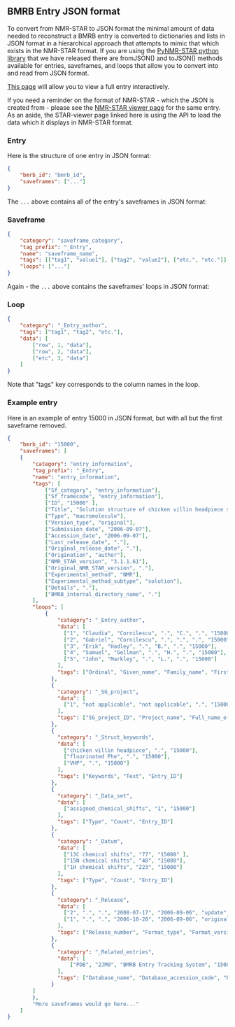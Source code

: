 ## BMRB Entry JSON format

To convert from NMR-STAR to JSON format the minimal amount of data needed to
reconstruct a BMRB entry is converted to dictionaries and lists in JSON format
in a hierarchical approach that attempts to mimic that which exists in the
NMR-STAR format. If you are using the
[PyNMR-STAR python library](https://github.com/uwbmrb/PyNMRSTAR) that we have
released there are fromJSON() and toJSON() methods available for entries,
saveframes, and loops that allow you to convert into and read from JSON format.

[This page](http://www.jsoneditoronline.org/?url=https://api.bmrb.io/v2/entry/15000)
will allow you to view a full entry interactively.

If you need a reminder on the format of NMR-STAR - which the JSON is created
from - please see the
[NMR-STAR viewer page](https://bmrb.io/dictionary/starviewer/?entry=15000)
for the same entry. As an aside, the STAR-viewer page linked here is using the
API to load the data which it displays in NMR-STAR format.

### Entry

Here is the structure of one entry in JSON format:

```json
{
    "bmrb_id": "bmrb_id",
    "saveframes": ["..."]
}
```

The `...` above contains all of the entry's saveframes in JSON format:

### Saveframe

```json
{
    "category": "saveframe_category",
    "tag_prefix": "_Entry",
    "name": "saveframe_name",
    "tags": [["tag1", "value1"], ["tag2", "value2"], ["etc.", "etc."]],
    "loops": ["..."]
}
```

Again - the `...` above contains the saveframes' loops in JSON format:

### Loop

```json
{
    "category": "_Entry_author",
    "tags": ["tag1", "tag2", "etc."],
    "data": [
        ["row", 1, "data"],
        ["row", 2, "data"],
        ["etc", 3, "data"]
    ]
}
```

Note that "tags" key corresponds to the column names in the loop.

### Example entry

Here is an example of entry 15000 in JSON format, but with all but the first
saveframe removed.

```json
{
    "bmrb_id": "15000",
    "saveframes": [
    {
        "category": "entry_information",
        "tag_prefix": "_Entry",
        "name": "entry_information",
        "tags": [
            ["Sf_category", "entry_information"],
            ["Sf_framecode", "entry_information"],
            ["ID", "15000" ],
            ["Title", "Solution structure of chicken villin headpiece subdomain containing a fluorinated side chain in the core\n"],
            ["Type", "macromolecule"],
            ["Version_type", "original"],
            ["Submission_date", "2006-09-07"],
            ["Accession_date", "2006-09-07"],
            ["Last_release_date", "."],
            ["Original_release_date", "."],
            ["Origination", "author"],
            ["NMR_STAR_version", "3.1.1.61"],
            ["Original_NMR_STAR_version", "."],
            ["Experimental_method", "NMR"],
            ["Experimental_method_subtype", "solution"],
            ["Details", "."],
            ["BMRB_internal_directory_name", "."]
        ],
        "loops": [
            {
                "category": "_Entry_author",
                "data": [
                  ["1", "Claudia", "Cornilescu", ".", "C.", ".", "15000"],
                  ["2", "Gabriel", "Cornilescu", ".", ".", ".", "15000"],
                  ["3", "Erik", "Hadley", ".", "B.", ".", "15000"],
                  ["4", "Samuel", "Gellman", ".", "H.", ".", "15000"],
                  ["5", "John", "Markley", ".", "L.", ".", "15000"]
                ],
                "tags": ["Ordinal", "Given_name", "Family_name", "First_initial", "Middle_initials", "Family_title", "Entry_ID"]
              },
              {
                "category": "_SG_project",
                "data": [
                  ["1", "not applicable", "not applicable", ".", "15000"]
                ],
                "tags": ["SG_project_ID", "Project_name", "Full_name_of_center", "Initial_of_center", "Entry_ID"]
              },
              {
                "category": "_Struct_keywords",
                "data": [
                  ["chicken villin headpiece", ".", "15000"],
                  ["fluorinated Phe", ".", "15000"],
                  ["VHP", ".", "15000"]
                ],
                "tags": ["Keywords", "Text", "Entry_ID"]
              },
              {
                "category": "_Data_set",
                "data": [
                  ["assigned_chemical_shifts", "1", "15000"]
                ],
                "tags": ["Type", "Count", "Entry_ID"]
              },
              {
                "category": "_Datum",
                "data": [
                  ["13C chemical shifts", "77", "15000" ],
                  ["15N chemical shifts", "40", "15000"],
                  ["1H chemical shifts", "223", "15000"]
                ],
                "tags": ["Type", "Count", "Entry_ID"]
              },
              {
                "category": "_Release",
                "data": [
                  ["2", ".", ".", "2008-07-17", "2006-09-06", "update", "BMRB", "complete entry citation", "15000"],
                  ["1", ".", ".", "2006-10-20", "2006-09-06", "original", "author", "original release", "15000"]
                ],
                "tags": ["Release_number", "Format_type", "Format_version", "Date", "Submission_date", "Type", "Author", "Detail", "Entry_ID"]
              },
              {
                "category": "_Related_entries",
                "data": [
                    ["PDB", "2JM0", "BMRB Entry Tracking System", "15000"]
                ],
                "tags": ["Database_name", "Database_accession_code", "Relationship", "Entry_ID"]
              }
        ]
        },
        "More saveframes would go here..."
    ]
}
```
